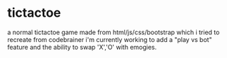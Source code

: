 # tictactoe
a normal tictactoe game made from html/js/css/bootstrap which i tried to recreate from codebrainer
i'm currently working to add a "play vs bot" feature and the ability to swap 'X','O' with emogies.
